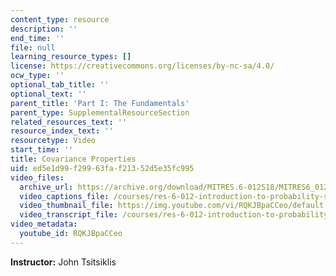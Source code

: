 ```yaml
---
content_type: resource
description: ''
end_time: ''
file: null
learning_resource_types: []
license: https://creativecommons.org/licenses/by-nc-sa/4.0/
ocw_type: ''
optional_tab_title: ''
optional_text: ''
parent_title: 'Part I: The Fundamentals'
parent_type: SupplementalResourceSection
related_resources_text: ''
resource_index_text: ''
resourcetype: Video
start_time: ''
title: Covariance Properties
uid: ed5e1d99-f299-63fa-f213-52d5e35fc995
video_files:
  archive_url: https://archive.org/download/MITRES.6-012S18/MITRES6_012S18_L12-06_300k.mp4
  video_captions_file: /courses/res-6-012-introduction-to-probability-spring-2018/6c640f156c505c30bc6ecaea5a091fea_RQKJBpaCCeo.vtt
  video_thumbnail_file: https://img.youtube.com/vi/RQKJBpaCCeo/default.jpg
  video_transcript_file: /courses/res-6-012-introduction-to-probability-spring-2018/439c9d392614b0d9614ac8c22bee7b6d_RQKJBpaCCeo.pdf
video_metadata:
  youtube_id: RQKJBpaCCeo
---
```


**Instructor:** John Tsitsiklis

